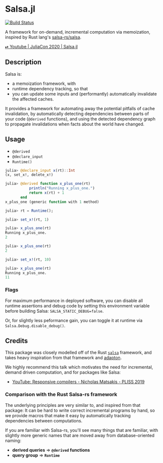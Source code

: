 # Salsa.jl

[![Build Status](https://travis-ci.com/RelationalAI-oss/Salsa.jl.svg?branch=master)](https://travis-ci.com/RelationalAI-oss/Salsa.jl)

A framework for on-demand, incremental computation via memoization, inspired by Rust lang's
[salsa-rs/salsa](https://github.com/salsa-rs/salsa).

[⏯ Youtube | JuliaCon 2020 | Salsa.jl](https://youtu.be/0uzrH2Ee494)

## Description

Salsa is:
- a memoization framework, with
- runtime dependency tracking, so that
- you can update some inputs and (performantly) automatically invalidate the affected caches.

It provides a framework for automating away the potential pitfalls of cache invalidation, by automatically detecting dependencies between parts of your code (`@derived` functions), and using the detected dependency graph to propagate invalidations when facts about the world have changed.

## Usage

- `@derived`
- `@declare_input`
- `Runtime()`

```julia
julia> @declare_input x(rt)::Int
(x, set_x!, delete_x!)

julia> @derived function x_plus_one(rt)
           println("Running x_plus_one.")
           return x(rt) + 1
       end
x_plus_one (generic function with 1 method)
```
```julia
julia> rt = Runtime();

julia> set_x!(rt, 1)

julia> x_plus_one(rt)
Running x_plus_one.
2

julia> x_plus_one(rt)
2

julia> set_x!(rt, 10)

julia> x_plus_one(rt)
Running x_plus_one.
11
```

### Flags

For maximum performance in deployed software, you can disable all runtime assertions and debug code by setting this environment variable before building Salsa: `SALSA_STATIC_DEBUG=false`.

Or, for slightly less peformance gain, you can toggle it at runtime via `Salsa.Debug.disable_debug()`.


## Credits
This package was closely modelled off of the Rust
[`salsa`](https://github.com/salsa-rs/salsa) framework, and takes heavy inspiration from
that framework and [adapton](http://adapton.org/).

We highly recommend this talk which motivates the need for incremental, demand driven
computation, and for packages like Salsa:
- [YouTube: Responsive compilers - Nicholas Matsakis - PLISS 2019](https://www.youtube.com/watch?v=N6b44kMS6OM&t=984s)

### Comparison with the Rust Salsa-rs framework
The underlying principles are very similar to, and inspired from that package:
It can be hard to write correct incremental programs by hand, so we provide macros
that make it easy by automatically tracking dependencies between computations.

If you are familiar with Salsa-rs, you'll see many things that are familiar, with
slightly more generic names that are moved away from database-oriented naming:
- **derived queries** => **`@derived` functions**
- **query group** => **`Runtime`**

